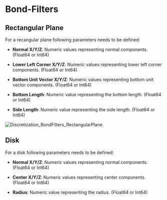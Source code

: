 # Bond-Filters

## Rectangular Plane

For a recangular plane following parameters needs to be defined:

- **Normal X/Y/Z**: Numeric values representing normal components. (Float64 or Int64)

- **Lower Left Corner X/Y/Z**: Numeric values representing lower left corner components. (Float64 or Int64)

- **Bottom Unit Vector X/Y/Z**: Numeric values representing bottom unit vector components. (Float64 or Int64)

- **Bottom Length**: Numeric value representing the bottom length. (Float64 or Int64)

- **Side Length**: Numeric value representing the side length. (Float64 or Int64)

![Discretization_BondFilters_RectangularPlane](assets/Discretization_BondFilters_RectangularPlane.png)

## Disk

For a disk following parameters needs to be defined:

- **Normal X/Y/Z**: Numeric values representing normal components. (Float64 or Int64)

- **Center X/Y/Z**: Numeric values representing center components. (Float64 or Int64)

- **Radius**: Numeric value representing the radius. (Float64 or Int64)